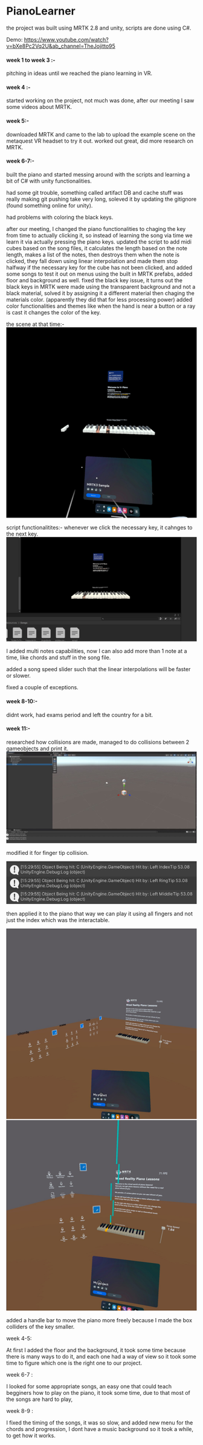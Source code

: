# PianoLearner

the project was built using MRTK 2.8 and unity, scripts are done using C#.

Demo: https://www.youtube.com/watch?v=bXe8Pc2Vq2U&ab_channel=TheJojitto95

#### week 1 to week 3 :-
pitching in ideas until we reached the piano learning in VR.

#### week 4 :-
started working on the project, not much was done, after our meeting I saw some videos about MRTK.

#### week 5:-
downloaded MRTK and came to the lab to upload the example scene on the metaquest VR headset to try it out.
worked out great, did more research on MRTK.

#### week 6-7:-
built the piano and started messing around with the scripts and learning a bit of C# with unity functionalities.

had some git trouble, something called artifact DB and cache stuff was really making git pushing take very long, soleved it by updating the gitignore (found something online for unity).

had problems with coloring the black keys.

after our meeting, I changed the piano functionalities to chaging the key from time to actually clicking it, so instead of learning the song via time we learn it via actually pressing the piano keys.
updated the script to add midi cubes based on the song files, it calculates the length based on the note length, makes a list of the notes, then destroys them when the note is clicked, they fall down using linear interpolation and made them stop halfway if the necessary key for the cube has not been clicked, and added some songs to test it out on menus using the built in MRTK prefabs, added floor and background as well.
fixed the black key issue, it turns out the black keys in MRTK were made using the transparent background and not a black material, solved it by assigning it a different material then chaging the materials color. (apparently they did that for less processing power)
added color functionalities and themes like when the hand is near a button or a ray is cast it changes the color of the key.

the scene at that time:-
![com.Microsoft.MRTK3Sample-20230228-162805.jpg](pics/com.Microsoft.MRTK3Sample-20230228-162805.jpg)

script functionalitites:-
whenever we click the necessary key, it cahnges to the next key.
![pianokeypress](pics/pianokeypress.gif)

I added multi notes capabilities, now I can also add more than 1 note at a time, like chords and stuff in the song file.

added a song speed slider such that the linear interpolations will be faster or slower.

fixed a couple of exceptions.


#### week 8-10:-
didnt work, had exams period and left the country for a bit.

#### week 11:-
researched how collisions are made, managed to do collisions between 2 gameobjects and print it.
![example.jpg](pics/example.jpg)

modified it for finger tip collision.

![collisionwithfingers.jpg](pics/collisionwithfingers.jpg)

then applied it to the piano that way we can play it using all fingers and not just the index which was the interactable.

![com.DefaultCompany.Myproject-20230228-173218.jpg](pics/com.DefaultCompany.Myproject-20230228-173218.jpg)
![com.DefaultCompany.Myproject-20230228-163139.jpg](pics/com.DefaultCompany.Myproject-20230228-163139.jpg)

added a handle bar to move the piano more freely because I made the box colliders of the key smaller.


week 4-5:

At first I added the floor and the background, it took some time because there is many ways to do it,
and each one had a way of view so it took some time to figure which one is the right one to our project.

week 6-7 :

I looked for some appropriate songs, an easy one that could teach begginers how to play on the piano, it took some time, due to that
most of the songs are hard to play, 

week 8-9 :

I fixed the timing of the songs, it was so slow, and added new menu for the chords and progression, I dont have a music background so it took a while, to get how it works.




